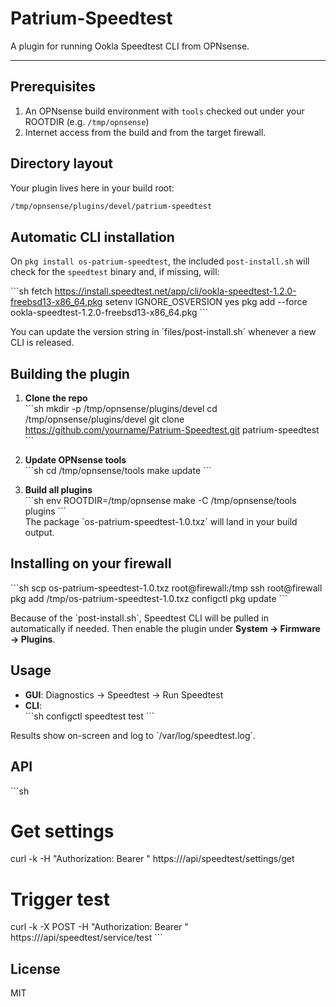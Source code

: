 # Patrium-Speedtest

A plugin for running Ookla Speedtest CLI from OPNsense.

---

## Prerequisites

1. An OPNsense build environment with `tools` checked out under your ROOTDIR (e.g. `/tmp/opnsense`)  
2. Internet access from the build and from the target firewall.

## Directory layout

Your plugin lives here in your build root:

```sh
/tmp/opnsense/plugins/devel/patrium-speedtest
```

## Automatic CLI installation

On `pkg install os-patrium-speedtest`, the included `post-install.sh` will check for the `speedtest` binary and, if missing, will:

\`\`\`sh
fetch https://install.speedtest.net/app/cli/ookla-speedtest-1.2.0-freebsd13-x86_64.pkg
setenv IGNORE_OSVERSION yes
pkg add --force ookla-speedtest-1.2.0-freebsd13-x86_64.pkg
\`\`\`

You can update the version string in \`files/post-install.sh\` whenever a new CLI is released.

## Building the plugin

1. **Clone the repo**  
   \`\`\`sh
   mkdir -p /tmp/opnsense/plugins/devel
   cd /tmp/opnsense/plugins/devel
   git clone https://github.com/yourname/Patrium-Speedtest.git patrium-speedtest
   \`\`\`

2. **Update OPNsense tools**  
   \`\`\`sh
   cd /tmp/opnsense/tools
   make update
   \`\`\`

3. **Build all plugins**  
   \`\`\`sh
   env ROOTDIR=/tmp/opnsense make -C /tmp/opnsense/tools plugins
   \`\`\`  
   The package \`os-patrium-speedtest-1.0.txz\` will land in your build output.

## Installing on your firewall

\`\`\`sh
scp os-patrium-speedtest-1.0.txz root@firewall:/tmp
ssh root@firewall
pkg add /tmp/os-patrium-speedtest-1.0.txz
configctl pkg update
\`\`\`

Because of the \`post-install.sh\`, Speedtest CLI will be pulled in automatically if needed. Then enable the plugin under **System → Firmware → Plugins**.

## Usage

- **GUI**: Diagnostics → Speedtest → Run Speedtest  
- **CLI**:  
  \`\`\`sh
  configctl speedtest test
  \`\`\`

Results show on-screen and log to \`/var/log/speedtest.log\`.

## API

\`\`\`sh
# Get settings
curl -k -H "Authorization: Bearer <token>" https://<fw>/api/speedtest/settings/get

# Trigger test
curl -k -X POST -H "Authorization: Bearer <token>" https://<fw>/api/speedtest/service/test
\`\`\`

## License

MIT
